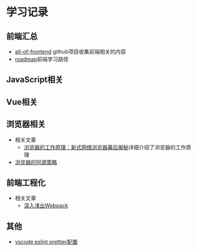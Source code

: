 # 学习记录
## 前端汇总
 - [all-of-frontend](https://github.com/KieSun/all-of-frontend#%E6%B5%8F%E8%A7%88%E5%99%A8) github项目收集前端相关的内容
 - [roadmap](https://roadmap.sh/frontend)前端学习路径
## JavaScript相关

## Vue相关

## 浏览器相关
- 相关文章
  - [浏览器的工作原理：新式网络浏览器幕后揭秘](https://www.html5rocks.com/zh/tutorials/internals/howbrowserswork/)详细介绍了浏览器的工作原理
- [浏览器的同源策略](https://github.com/noPnoG/blog/blob/main/articles/%E6%B5%8F%E8%A7%88%E5%99%A8/%E6%B5%8F%E8%A7%88%E5%99%A8%E7%9A%84%E5%90%8C%E6%BA%90%E7%AD%96%E7%95%A5.md)
## 前端工程化
- 相关文章
    - [深入浅出Webpack](http://webpack.wuhaolin.cn/)
## 其他

-  [vscode eslint prettier配置](https://github.com/noPnoG/blog/blob/main/articles/%E5%B7%A5%E7%A8%8B%E5%8C%96/eslint.md)

